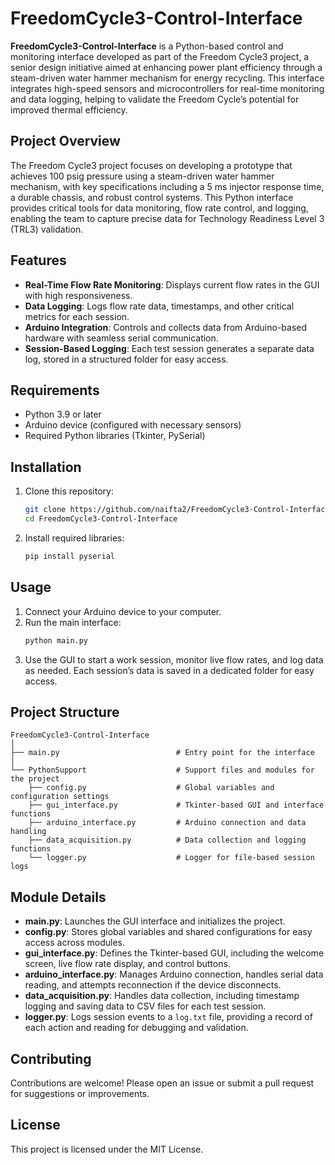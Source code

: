 
# FreedomCycle3-Control-Interface

**FreedomCycle3-Control-Interface** is a Python-based control and monitoring interface developed as part of the Freedom Cycle3 project, a senior design initiative aimed at enhancing power plant efficiency through a steam-driven water hammer mechanism for energy recycling. This interface integrates high-speed sensors and microcontrollers for real-time monitoring and data logging, helping to validate the Freedom Cycle’s potential for improved thermal efficiency.

## Project Overview

The Freedom Cycle3 project focuses on developing a prototype that achieves 100 psig pressure using a steam-driven water hammer mechanism, with key specifications including a 5 ms injector response time, a durable chassis, and robust control systems. This Python interface provides critical tools for data monitoring, flow rate control, and logging, enabling the team to capture precise data for Technology Readiness Level 3 (TRL3) validation.

## Features

- **Real-Time Flow Rate Monitoring**: Displays current flow rates in the GUI with high responsiveness.
- **Data Logging**: Logs flow rate data, timestamps, and other critical metrics for each session.
- **Arduino Integration**: Controls and collects data from Arduino-based hardware with seamless serial communication.
- **Session-Based Logging**: Each test session generates a separate data log, stored in a structured folder for easy access.

## Requirements

- Python 3.9 or later
- Arduino device (configured with necessary sensors)
- Required Python libraries (Tkinter, PySerial)

## Installation

1. Clone this repository:
   ```bash
   git clone https://github.com/naifta2/FreedomCycle3-Control-Interface.git
   cd FreedomCycle3-Control-Interface
   ```

2. Install required libraries:
   ```bash
   pip install pyserial
   ```

## Usage

1. Connect your Arduino device to your computer.
2. Run the main interface:
   ```bash
   python main.py
   ```
3. Use the GUI to start a work session, monitor live flow rates, and log data as needed. Each session’s data is saved in a dedicated folder for easy access.

## Project Structure

```plaintext
FreedomCycle3-Control-Interface
│
├── main.py                          # Entry point for the interface
│
└── PythonSupport                    # Support files and modules for the project
    ├── config.py                    # Global variables and configuration settings
    ├── gui_interface.py             # Tkinter-based GUI and interface functions
    ├── arduino_interface.py         # Arduino connection and data handling
    ├── data_acquisition.py          # Data collection and logging functions
    └── logger.py                    # Logger for file-based session logs
```

## Module Details

- **main.py**: Launches the GUI interface and initializes the project.
- **config.py**: Stores global variables and shared configurations for easy access across modules.
- **gui_interface.py**: Defines the Tkinter-based GUI, including the welcome screen, live flow rate display, and control buttons.
- **arduino_interface.py**: Manages Arduino connection, handles serial data reading, and attempts reconnection if the device disconnects.
- **data_acquisition.py**: Handles data collection, including timestamp logging and saving data to CSV files for each test session.
- **logger.py**: Logs session events to a `log.txt` file, providing a record of each action and reading for debugging and validation.

## Contributing

Contributions are welcome! Please open an issue or submit a pull request for suggestions or improvements.

## License

This project is licensed under the MIT License.

